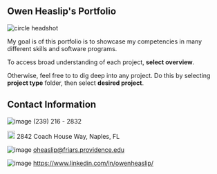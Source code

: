 ## Owen Heaslip's Portfolio                                                                 


![circle headshot](https://github.com/user-attachments/assets/43528b46-e2f4-4a69-9075-6681ce351daf)



My goal is of this portfolio is to showcase my competencies in many different skills and software programs.

To access broad understanding of each project, **select overview**.


Otherwise, feel free to to dig deep into any project. 
Do this by selecting **project type** folder, then select **desired project**. 

## Contact Information

![image](https://github.com/user-attachments/assets/3032aa18-bd01-4592-ae58-9c70fb012789) (239) 216 - 2832

<img width="18" alt="image" src="https://github.com/user-attachments/assets/8fc2b387-3536-4360-9275-d3c1a6bfd14b" /> 2842 Coach House Way, Naples, FL

![image](https://github.com/user-attachments/assets/21223924-a54f-4bc1-825f-44e2d4a2df6a) oheaslip@friars.providence.edu

![image](https://github.com/user-attachments/assets/47c4c2bc-41d6-4be9-b8ad-0aa1156b7788) https://www.linkedin.com/in/owenheaslip/




